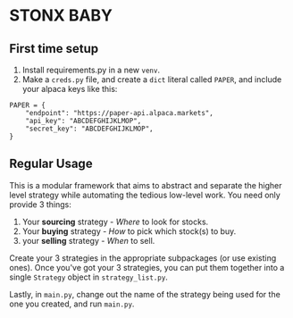# STONX BABY

## First time setup


1. Install requirements.py in a new `venv`.
2. Make a `creds.py` file, and create a `dict` literal called `PAPER`, and include your alpaca keys like this:

```
PAPER = {
    "endpoint": "https://paper-api.alpaca.markets",
    "api_key": "ABCDEFGHIJKLMOP",
    "secret_key": "ABCDEFGHIJKLMOP",
}
```

## Regular Usage
This is a modular framework that aims to abstract and separate the higher level strategy while automating the tedious low-level work. You need only provide 3 things:
1. Your **sourcing** strategy - *Where* to look for stocks.
2. Your **buying** strategy - *How* to pick which stock(s) to buy.
3. your **selling** strategy - *When* to sell.

Create your 3 strategies in the appropriate subpackages (or use existing ones). Once you've got your 3 strategies, you can put them together into a single `Strategy` object in `strategy_list.py`.

Lastly, in `main.py`, change out the name of the strategy being used for the one you created, and run `main.py`.
